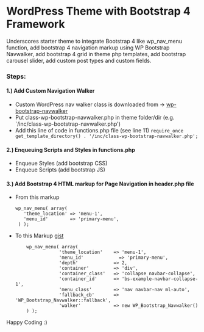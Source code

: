 # WordPress Theme with Bootstrap 4 Framework
Underscores starter theme to integrate Bootstrap 4 like wp_nav_menu function, add bootstrap 4 navigation markup using WP Bootstrap Navwalker, add bootstrap 4 grid in theme php templates, add bootstrap carousel slider, add custom post types and custom fields.

### Steps:

#### 1.) Add Custom Navigation Walker 
  - Custom WordPress nav walker class is downloaded from -> [wp-bootstrap-navwalker](https://github.com/wp-bootstrap/wp-bootstrap-navwalker)
  - Put class-wp-bootstrap-navwalker.php in theme folder/dir (e.g. `/inc/class-wp-bootstrap-navwalker.php')
  - Add this line of code in functions.php file (see line 11)
    `require_once get_template_directory() . '/inc/class-wp-bootstrap-navwalker.php';`

#### 2.) Enqueuing Scripts and Styles in functions.php
  - Enqueue Styles (add bootstrap CSS)
  - Enqueue Scripts (add bootstrap JS)  

#### 3.) Add Bootstrap 4 HTML markup for Page Navigation in header.php file

  - From this markup   
       ```
       wp_nav_menu( array(
          'theme_location' => 'menu-1',
          'menu_id'        => 'primary-menu',
        ) );
       ```

  - To this Markup  [gist](https://gist.github.com/jun20/dc8fcb5ecbace58da43f8a1bd0f36b69)
      ```
          wp_nav_menu( array(
                      'theme_location'    => 'menu-1',
                      'menu_id'      	    => 'primary-menu',
                      'depth'             => 2,
                      'container'         => 'div',
                      'container_class'   => 'collapse navbar-collapse',
                      'container_id'      => 'bs-example-navbar-collapse-1',
                      'menu_class'        => 'nav navbar-nav ml-auto',
                      'fallback_cb'       => 'WP_Bootstrap_Navwalker::fallback',
                      'walker'            => new WP_Bootstrap_Navwalker()
          ) );
       ```   


Happy Coding :)
